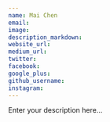 ```yaml
---
name: Mai Chen
email:
image:
description_markdown:
website_url:
medium_url:
twitter:
facebook:
google_plus:
github_username:
instagram:
---
```


Enter your description here...
